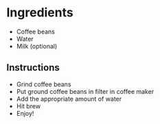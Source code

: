 # Ingredients
- Coffee beans
- Water
- Milk (optional)

## Instructions
- Grind coffee beans
- Put ground coffee beans in filter in coffee maker
- Add the appropriate amount of water
- Hit brew
- Enjoy!